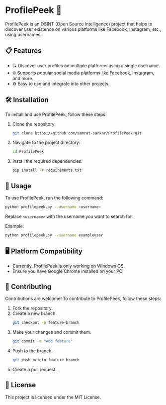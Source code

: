 # ProfilePeek 🚀

ProfilePeek is an OSINT (Open Source Intelligence) project that helps to discover user existence on various platforms like Facebook, Instagram, etc., using usernames.

## 📋 Features

- 🔍 Discover user profiles on multiple platforms using a single username.
- 🌐 Supports popular social media platforms like Facebook, Instagram, and more.
- ⚙️ Easy to use and integrate into other projects.

## 🛠️ Installation

To install and use ProfilePeek, follow these steps:

1. Clone the repository:
   ```sh
   git clone https://github.com/samrat-sarkar/ProfilePeek.git
   ```
2. Navigate to the project directory:
   ```sh
   cd ProfilePeek
   ```
3. Install the required dependencies:
   ```sh
   pip install -r requirements.txt
   ```

## 🚀 Usage

To use ProfilePeek, run the following command:

```sh
python profilepeek.py --username <username>
```

Replace `<username>` with the username you want to search for.

Example:
```sh
python profilepeek.py --username exampleuser
```

## 🖥️ Platform Compatibility

- Currently, ProfilePeek is only working on Windows OS.
- Ensure you have Google Chrome installed on your PC.

## 🤝 Contributing

Contributions are welcome! To contribute to ProfilePeek, follow these steps:

1. Fork the repository.
2. Create a new branch.
   ```sh
   git checkout -b feature-branch
   ```
3. Make your changes and commit them.
   ```sh
   git commit -m "Add feature"
   ```
4. Push to the branch.
   ```sh
   git push origin feature-branch
   ```
5. Create a pull request.

## 📜 License

This project is licensed under the MIT License.
